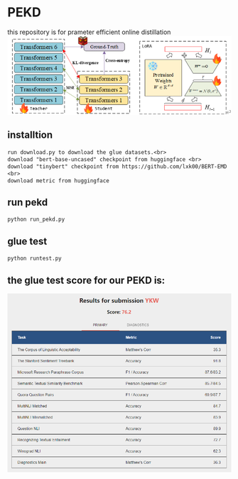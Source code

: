 # PEKD
this repository is for prameter efficient online distillation
![pekd](method.png)
## installtion
```
run download.py to download the glue datasets.<br>
download "bert-base-uncased" checkpoint from huggingface <br>
download "tinybert" checkpoint from https://github.com/lxk00/BERT-EMD <br>
download metric from huggingface
```
## run pekd
```
python run_pekd.py
```
## glue test
```
python runtest.py
```
## the glue test score for our PEKD is:
![test](test.png)

